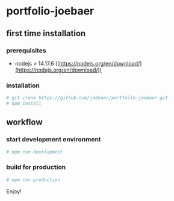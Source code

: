 # portfolio-joebaer

## first time installation

### prerequisites
* nodejs > 14.17.6 ([https://nodejs.org/en/download/](https://nodejs.org/en/download/))

### installation
```bash
# git clone https://github.com/joebaer/portfolio-joebaer.git
# npm install
```

## workflow

### start development environment
```bash
# npm run development
```

### build for production
```bash
# npm run production
```

Enjoy!
